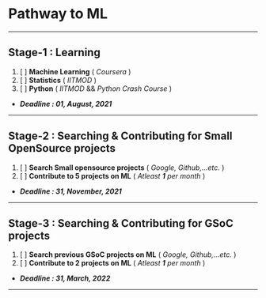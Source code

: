 # Pathway to ML
***
## Stage-1 :  Learning

1. [ ] **Machine Learning** ( _Coursera_ )
2. [ ] **Statistics** ( _IITMOD_ )
3. [ ] **Python** ( _IITMOD_  &&  _Python Crash Course_ )
- ***Deadline : 01, August, 2021***

***
## Stage-2 :  Searching & Contributing for Small OpenSource projects

1. [ ] **Search Small opensource projects** ( _Google, Github,...etc._ )
2. [ ] **Contribute to 5 projects on ML** ( _Atleast **1** per month_ )
- ***Deadline : 31, November, 2021***
***

## Stage-3 :  Searching & Contributing for GSoC projects

1. [ ] **Search previous GSoC projects on ML** ( _Google, Github,...etc._ )
2. [ ] **Contribute to 2 projects on ML** ( _Atleast **1** per month_ )
- ***Deadline : 31, March, 2022***
***

